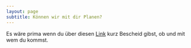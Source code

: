 ```yaml
---
layout: page
subtitle: Können wir mit dir Planen?
---
```


Es wäre prima wenn du über diesen [Link](https://forms.gle/R2b32HmZwD2HLx5F7) kurz Bescheid gibst, ob und mit wem du kommst.



